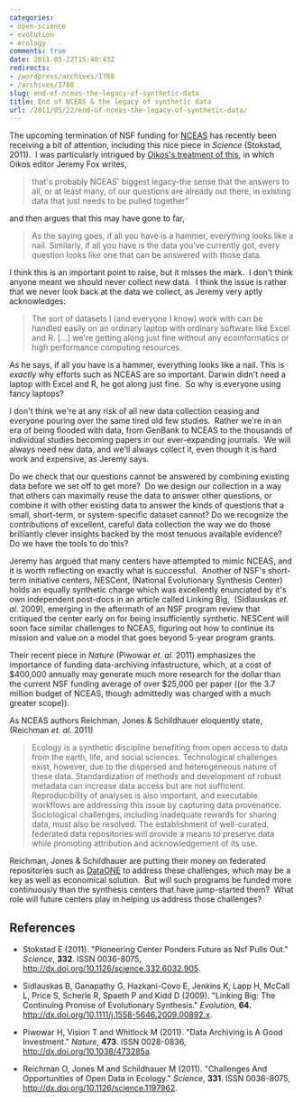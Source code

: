 ```yaml
---
categories:
- open-science
- evolution
- ecology
comments: true
date: 2011-05-22T15:40:43Z
redirects:
- /wordpress/archives/1788
- /archives/1788
slug: end-of-nceas-the-legacy-of-synthetic-data
title: End of NCEAS & the legacy of synthetic data
url: /2011/05/22/end-of-nceas-the-legacy-of-synthetic-data/
---
```


The upcoming termination of NSF funding for [NCEAS](http://www.nceas.ucsb.edu/) has recently been receiving a bit of attention, including this nice piece in _Science_ (Stokstad, 2011).  I was particularly intrigued by [Oikos's treatment of this](http://oikosjournal.wordpress.com/2011/05/20/its-the-end-of-nceas-as-we-know-it-and-i-feel-fine/), in which Oikos editor Jeremy Fox writes,


> that's probably NCEAS' biggest legacy-the sense that the answers to  all, or at least many, of our questions are already out there, in  existing data that just needs to be pulled together"


and then argues that this may have gone to far,


> As the saying goes, if all you have is a hammer, everything looks like a  nail. Similarly, if all you have is the data you've currently got,  every question looks like one that can be answered with those data.


I think this is an important point to raise, but it misses the mark.  I don't think anyone meant we should never collect new data.  I think the issue is rather that we never look back at the data we collect, as Jeremy very aptly acknowledges:


> The sort of datasets I (and everyone I know) work with can be handled  easily on an ordinary laptop with ordinary software like Excel and R. [...] we're getting along just fine without any  ecoinformatics or high performance computing resources.


As he says, if all you have is a hammer, everything looks like a nail. This is _exactly_ why efforts such as NCEAS are so important. Darwin didn't need a laptop with Excel and R, he got along just fine.  So why is everyone using fancy laptops?

I don't think we're at any risk of all new data collection ceasing and everyone pouring over the same tired old few studies.  Rather we're in an era of being flooded with data, from GenBank to NCEAS to the thousands of individual studies becoming papers in our ever-expanding journals.  We will always need new data, and we'll always collect it, even though it is hard work and expensive, as Jeremy says.

Do we check that our questions cannot be answered by combining existing data before we set off to get more?  Do we design our collection in a way that others can maximally reuse the data to answer other questions, or combine it with other existing data to answer the kinds of questions that a small, short-term, or system-specific dataset cannot? Do we recognize the contributions of excellent, careful data collection the way we do those brilliantly clever insights backed by the most tenuous available evidence?  Do we have the tools to do this?

Jeremy has argued that many centers have attempted to mimic NCEAS, and it is worth reflecting on exactly what is successful.  Another of NSF's short-term initiative centers, NESCent, (National Evolutionary Synthesis Center) holds an equally synthetic charge which was excellently enunciated by it's own independent post-docs in an article called Linking Big,  (Sidlauskas _et. al._ 2009), emerging in the aftermath of an NSF program review that critiqued the center early on for being insufficiently synthetic. NESCent will soon face similar challenges to NCEAS, figuring out how to continue its mission and value on a model that goes beyond 5-year program grants.

Their recent piece in _Nature_ (Piwowar _et. al._ 2011) emphasizes the importance of funding data-archiving infastructure, which, at a cost of $400,000 annually may generate much more research for the dollar than the current NSF funding average of over $25,000 per paper ((or the 3.7 million budget of NCEAS, though admittedly was charged with a much greater scope)).

As NCEAS authors Reichman, Jones & Schildhauer eloquently state, (Reichman _et. al._ 2011)


> Ecology is a synthetic discipline benefiting from open access to data from the earth, life, and social sciences. Technological challenges exist, however, due to the dispersed and heterogeneous nature of these data. Standardization of methods and development of robust metadata can increase data access but are not sufficient. Reproducibility of analyses is also important, and executable workflows are addressing this issue by capturing data provenance. Sociological challenges, including inadequate rewards for sharing data, must also be resolved. The establishment of well-curated, federated data repositories will provide a means to preserve data while promoting attribution and acknowledgement of its use.


Reichman, Jones & Schildhauer are putting their money on federated repositories such as [DataONE](https://www.dataone.org/) to address these challenges, which may be a key as well as economical solution.  But will such programs be funded more continuously than the synthesis centers that have jump-started them?  What role will future centers play in helping us address those challenges?



## References


- Stokstad E (2011).
"Pioneering Center Ponders Future as Nsf Pulls Out."
*Science*, **332**.
ISSN 0036-8075, <a href="http://dx.doi.org/10.1126/science.332.6032.905">http://dx.doi.org/10.1126/science.332.6032.905</a>.

- Sidlauskas B, Ganapathy G, Hazkani-Covo E, Jenkins K, Lapp H, McCall L, Price S, Scherle R, Spaeth P and Kidd D (2009).
"Linking Big: The Continuing Promise of Evolutionary Synthesis."
*Evolution*, **64**.
<a href="http://dx.doi.org/10.1111/j.1558-5646.2009.00892.x">http://dx.doi.org/10.1111/j.1558-5646.2009.00892.x</a>.

- Piwowar H, Vision T and Whitlock M (2011).
"Data Archiving is A Good Investment."
*Nature*, **473**.
ISSN 0028-0836, <a href="http://dx.doi.org/10.1038/473285a">http://dx.doi.org/10.1038/473285a</a>.

- Reichman O, Jones M and Schildhauer M (2011).
"Challenges And Opportunities of Open Data in Ecology."
*Science*, **331**.
ISSN 0036-8075, <a href="http://dx.doi.org/10.1126/science.1197962">http://dx.doi.org/10.1126/science.1197962</a>.
